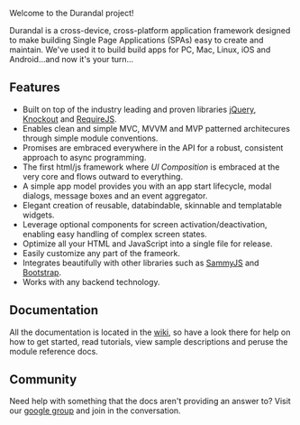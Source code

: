 Welcome to the Durandal project!

Durandal is a cross-device, cross-platform application framework designed to make building Single Page Applications (SPAs) easy to create and maintain. We've used it to build build apps for PC, Mac, Linux, iOS and Android...and now it's your turn...

## Features

* Built on top of the industry leading and proven libraries [jQuery](http://jquery.com/), [Knockout](http://knockoutjs.com/) and [RequireJS](http://requirejs.org/).
* Enables clean and simple MVC, MVVM and MVP patterned architecures through simple module conventions.
* Promises are embraced everywhere in the API for a robust, consistent  approach to async programming.
* The first html/js framework where *UI Composition* is embraced at the very core and flows outward to everything.
* A simple app model provides you with an app start lifecycle, modal dialogs, message boxes and an event aggregator.
* Elegant creation of reusable, databindable, skinnable and templatable widgets.
* Leverage optional components for screen activation/deactivation, enabling easy handling of complex screen states.
* Optimize all your HTML and JavaScript into a single file for release.
* Easily customize any part of the frameork.
* Integrates beautifully with other libraries such as [SammyJS](http://sammyjs.org/) and [Bootstrap](http://twitter.github.com/bootstrap/).
* Works with any backend technology.

## Documentation

All the documentation is located in the [wiki](https://github.com/EisenbergEffect/Durandal/wiki), so have a look there for help on how to get started, read tutorials, view sample descriptions and peruse the module reference docs.

## Community
Need help with something that the docs aren't providing an answer to? 
Visit our [google group](https://groups.google.com/forum/?fromgroups#!forum/durandaljs) and join in the conversation. 
